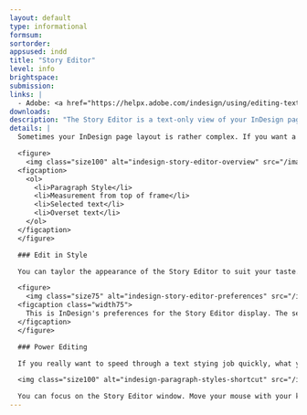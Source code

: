 ```yaml
---
layout: default
type: informational
formsum:
sortorder:
appsused: indd
title: "Story Editor"
level: info
brightspace: 
submission: 
links: |
  - Adobe: <a href="https://helpx.adobe.com/indesign/using/editing-text.html#use_the_story_editor" target="_blank" title="Story Editor">Story Editor</a>
downloads: 
description: "The Story Editor is a text-only view of your InDesign page layout in a separate window. It allows you to edit text without layout and formatting distractions."
details: |
  Sometimes your InDesign page layout is rather complex. If you want a distraction-free, text-only view of your document, the Story Editor is the way to go. All you need to do is hit <span class="command">⌘-Y</span>.

  <figure>
    <img class="size100" alt="indesign-story-editor-overview" src="/images/indesign-story-editor/indesign-story-editor-overview.jpg">
  <figcaption>
    <ol>
      <li>Paragraph Style</li>
      <li>Measurement from top of frame</li>
      <li>Selected text</li>
      <li>Overset text</li>
    </ol>
  </figcaption>
  </figure>

  ### Edit in Style

  You can taylor the appearance of the Story Editor to suit your taste. Hit <span class="command">⌘-K</span> to go to InDesign's Preferences.

  <figure>
    <img class="size75" alt="indesign-story-editor-preferences" src="/images/indesign-story-editor/indesign-story-editor-preferences.jpg">
  <figcaption class="width75">
    This is InDesign's preferences for the Story Editor display. The settings you choose here are based on your personal preference.
  </figcaption>
  </figure>

  ### Power Editing

  If you really want to speed through a text stying job quickly, what you can do is set a keyboard shortcut for your style sheets. Open your story editor, select text, then hit the appropriate keyboard shortcuts to apply your styles.

  <img class="size100" alt="indesign-paragraph-styles-shortcut" src="/images/indesign-story-editor/indesign-paragraph-styles-shortcut.jpg">

  You can focus on the Story Editor window. Move your mouse with your keyboard's arrow keys, then hit the desired style's keyboard shortcut. Go back to layout view to check your work. You'll blast through your document really quickly.
---
```

